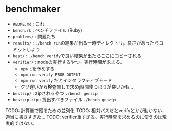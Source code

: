 # benchmaker

- `REDME.md` : これ
- `bench.rb` : ベンチファイル (Ruby)
- `problems/` : 問題たち
- `results/` : `./bench run`の結果が出る一時ディレクトリ。良さがあったらコミットしよう
- `best/` : `./bench verify`で良い結果が出たらここにコピーされる
- `verifier/` : nodeの実行するやつ。実行時間が求まる。
  + `npm i`を予めする
  + `npm run verify PROB OUTPUT`
  + `npm run verify` だとインタラクティブモード
  + クソ遅いから検査無しで求めj時間使うほうが良いかも…
- `bestzip/` : zipされるやつ `./bench genzip`
- `bestzip.zip` : 提出すべきファイル `./bench genzip`

TODO: 計算量で殴るための並列化
TODO: 相対パスだとverifyとかが動かない… 適当に書きすぎた…
TODO: verifier重すぎる。実行時間を求めるのに使うのは現実的ではない。

